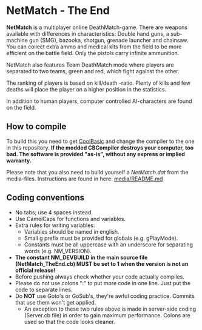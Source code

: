 NetMatch - The End
==================
<strong>NetMatch</strong> is a multiplayer online DeathMatch-game.
There are weapons available with differences in characteristics: Double hand guns, a sub-machine gun (SMG), bazooka, shotgun, grenade launcher and chainsaw.
You can collect extra ammo and medical kits from the field to be more efficient on the battle field.
Only the pistols carry infinite ammunition.

NetMatch also features Team DeathMatch mode where players are separated to two teams, green and red, which fight against the other.

The ranking of players is based on kill/death -ratio. Plenty of kills and few deaths will place the player on a higher position in the statistics.

In addition to human players, computer controlled AI-characters are found on the field. 

How to compile
--------------
To build this you need to get [CoolBasic](http://www.coolbasic.com) and change the compiler to the one in this repository.
<strong>If the modded CBCompiler destroys your computer, too bad. The software is provided "as-is", without any express or implied warranty.</strong>

Please note that you also need to build yourself a <em>NetMatch.dat</em> from the media-files.
Instructions are found in here: [media/README.md](https://github.com/VesQ/NetMatch/blob/master/media/README.md)

Coding conventions
------------------
* No tabs; use 4 spaces instead.
* Use CamelCaps for functions and variables.
* Extra rules for writing variables:
  - Variables should be named in english.
  - Small g prefix must be provided for globals (e.g. gPlayMode).
  - Constants must be all uppercase with an underscore for separating words (e.g. NM_VERSION).
* <strong>The constant NM_DEVBUILD in the main source file (NetMatch_TheEnd.cb) MUST be set to 1
  when the version is not an official release!</strong>
* Before pushing always check whether your code actually compiles.
* Please do not use colons ":" to put more code in one line. Just put the code to separate lines.
* Do <strong>NOT</strong> use Goto's or GoSub's, they're awful coding practice. Commits that use them won't get applied.
  - An exception to these two rules above is made in server-side coding (Server.cb file) in order to gain maximum performance. Colons are used so that the code looks cleaner.
